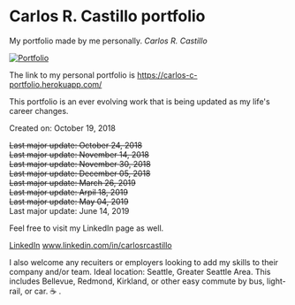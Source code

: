 # Carlos R. Castillo portfolio
My portfolio made by me personally.  *Carlos R. Castillo*

[![Portfolio](https://img.shields.io/badge/Resume-PDF-brightgreen.svg)](https://carlos-c-portfolio.herokuapp.com/)

The link to my personal portfolio is https://carlos-c-portfolio.herokuapp.com/

This portfolio is an ever evolving work that is being updated as my life's career changes.

Created on: October 19, 2018

~~Last major update: October 24, 2018~~<br>
~~Last major update: November 14, 2018~~<br>
~~Last major update: November 30, 2018~~<br>
~~Last major update: December 05, 2018~~<br>
~~Last major update: March 26, 2019~~<br>
~~Last major update: Arpil 18, 2019~~<br>
~~Last major update: May 04, 2019~~<br>
Last major update: June 14, 2019<br>


 Feel free to visit my LinkedIn page as well.


[LinkedIn](www.linkedin.com/in/carlosrcastillo)
www.linkedin.com/in/carlosrcastillo




I also welcome any recuiters or employers looking to add my skills to their company and/or team.
Ideal location:  Seattle, Greater Seattle Area.  This includes Bellevue, Redmond, Kirkland, or other easy commute by bus, light-rail, or car.
:coffee: .
